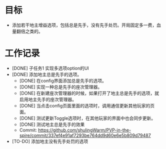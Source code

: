 # 目标
- 添加若干地主增益选项，包括总是先手，没有先手处罚。开局固定多一费，血量翻倍之类的。

# 工作记录
- [DONE] 子任务1 实现多选项option的UI
- [DONE] 添加地主总是先手的选项。
	- [DONE] 在config界面添加总是先手的选项。
	- [DONE] 实现一种总是先手的座次管理器。
	- [DONE] 在新建座次管理器的时候，如果打开了地主总是先手的选项，就启用地主先手的座次管理器。
	- [DONE] 当点击config页面里面的选项时，调用通信更新其他玩家的页面。
	- [DONE] 测试更新Toggle选项时，在其他玩家的界面中也会同步更新。
	- [DONE] 测试地主总是先手的效果
	- Commit: https://github.com/shulingWarm/PVP-in-the-spire/commit/337ef4e91af7293be764dd9d60e6e5b809d79487
- [TO-DO] 添加地主没有先手处罚的选项